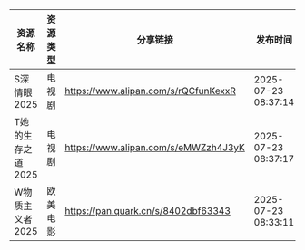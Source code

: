 | 资源名称        | 资源类型 | 分享链接                                 | 发布时间                |
| ----------- | ---- | ------------------------------------ | ------------------- |
| S深情眼2025    | 电视剧  | https://www.alipan.com/s/rQCfunKexxR | 2025-07-23 08:37:14 |
| T她的生存之道2025 | 电视剧  | https://www.alipan.com/s/eMWZzh4J3yK | 2025-07-23 08:37:17 |
| W物质主义者2025  | 欧美电影 | https://pan.quark.cn/s/8402dbf63343  | 2025-07-23 08:33:11 |
